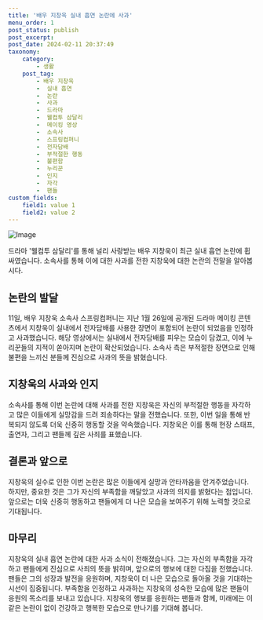 ```yaml
---
title: '배우 지창욱 실내 흡연 논란에 사과'
menu_order: 1
post_status: publish
post_excerpt: 
post_date: 2024-02-11 20:37:49
taxonomy:
    category:
        - 생활
    post_tag:
        - 배우 지창욱
        -  실내 흡연
        -  논란
        -  사과
        -  드라마
        -  웰컴투 삼달리
        -  메이킹 영상
        -  소속사
        -  스프링컴퍼니
        -  전자담배
        -  부적절한 행동
        -  불편함
        -  누리꾼
        -  인지
        -  자각
        -  팬들
custom_fields:
    field1: value 1
    field2: value 2
---
```


![Image](https://imgnews.pstatic.net/image/020/2024/02/11/0003547492_001_20240211151801037.jpg?type=w647)

드라마 '웰컴투 삼달리'를 통해 널리 사랑받는 배우 지창욱이 최근 실내 흡연 논란에 휩싸였습니다. 소속사를 통해 이에 대한 사과를 전한 지창욱에 대한 논란의 전말을 알아봅시다.
## 논란의 발달
11일, 배우 지창욱 소속사 스프링컴퍼니는 지난 1월 26일에 공개된 드라마 메이킹 콘텐츠에서 지창욱이 실내에서 전자담배를 사용한 장면이 포함되어 논란이 되었음을 인정하고 사과했습니다. 해당 영상에서는 실내에서 전자담배를 피우는 모습이 담겼고, 이에 누리꾼들의 지적이 쏟아지며 논란이 확산되었습니다. 소속사 측은 부적절한 장면으로 인해 불편을 느끼신 분들께 진심으로 사과의 뜻을 밝혔습니다.
## 지창욱의 사과와 인지
소속사를 통해 이번 논란에 대해 사과를 전한 지창욱은 자신의 부적절한 행동을 자각하고 많은 이들에게 실망감을 드려 죄송하다는 말을 전했습니다. 또한, 이번 일을 통해 반복되지 않도록 더욱 신중히 행동할 것을 약속했습니다. 지창욱은 이를 통해 현장 스태프, 출연자, 그리고 팬들께 깊은 사죄를 표했습니다.
## 결론과 앞으로
지창욱의 실수로 인한 이번 논란은 많은 이들에게 실망과 안타까움을 안겨주었습니다. 하지만, 중요한 것은 그가 자신의 부족함을 깨달았고 사과의 의지를 밝혔다는 점입니다. 앞으로는 더욱 신중히 행동하고 팬들에게 더 나은 모습을 보여주기 위해 노력할 것으로 기대됩니다.
## 마무리
지창욱의 실내 흡연 논란에 대한 사과 소식이 전해졌습니다. 그는 자신의 부족함을 자각하고 팬들에게 진심으로 사죄의 뜻을 밝히며, 앞으로의 행보에 대한 다짐을 전했습니다. 팬들은 그의 성장과 발전을 응원하며, 지창욱이 더 나은 모습으로 돌아올 것을 기대하는 시선이 집중됩니다. 부족함을 인정하고 사과하는 지창욱의 성숙한 모습에 많은 팬들이 응원의 목소리를 보내고 있습니다. 지창욱의 행보를 응원하는 팬들과 함께, 미래에는 이 같은 논란이 없이 건강하고 행복한 모습으로 만나기를 기대해 봅니다.
